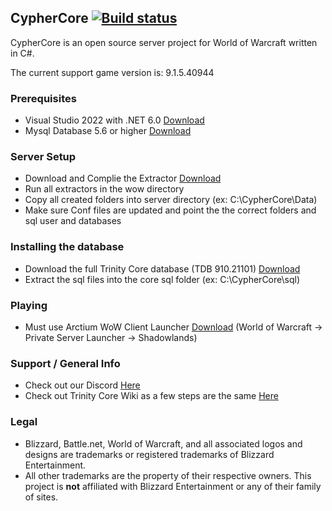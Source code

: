 ## CypherCore [![Build status](https://ci.appveyor.com/api/projects/status/ge4hjp1h1d28q25j?svg=true)](https://ci.appveyor.com/project/hondacrx/cyphercore)

CypherCore is an open source server project for World of Warcraft written in C#.

The current support game version is: 9.1.5.40944

### Prerequisites
* Visual Studio 2022 with .NET 6.0 [Download](https://www.visualstudio.com/downloads/)
* Mysql Database 5.6 or higher [Download](https://dev.mysql.com/downloads/mysql/)

### Server Setup
* Download and Complie the Extractor [Download](https://github.com/CypherCore/Tools)
* Run all extractors in the wow directory
* Copy all created folders into server directory (ex: C:\CypherCore\Data)
* Make sure Conf files are updated and point the the correct folders and sql user and databases

### Installing the database
* Download the full Trinity Core database (TDB 910.21101) [Download](https://github.com/TrinityCore/TrinityCore/releases)
* Extract the sql files into the core sql folder (ex: C:\CypherCore\sql)

### Playing
* Must use Arctium WoW Client Launcher [Download](https://arctium.io) (World of Warcraft -> Private Server Launcher -> Shadowlands)

### Support / General Info
* Check out our Discord [Here](https://discord.gg/tCx3JbJ5qQ)
* Check out Trinity Core Wiki as a few steps are the same [Here](https://trinitycore.atlassian.net/wiki/spaces/tc/pages/2130077/Installation+Guide)

### Legal
* Blizzard, Battle.net, World of Warcraft, and all associated logos and designs are trademarks or registered trademarks of Blizzard Entertainment.
* All other trademarks are the property of their respective owners. This project is **not** affiliated with Blizzard Entertainment or any of their family of sites.
